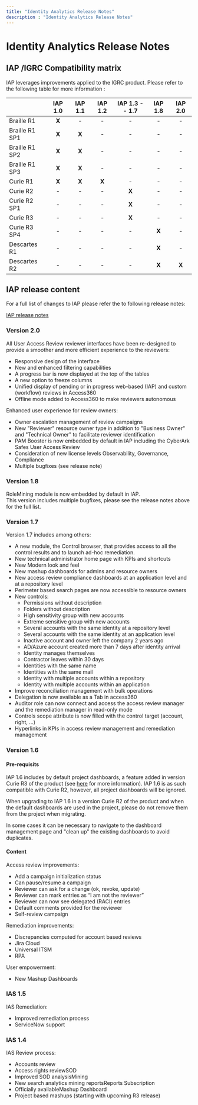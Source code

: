 ```yaml
---
title: "Identity Analytics Release Notes"
description : "Identity Analytics Release Notes"
---
```


# Identity Analytics Release Notes  

## IAP /IGRC Compatibility matrix

IAP leverages improvements applied to the IGRC product. Please refer to the following table for more information :

|                | IAP 1.0 | IAP 1.1 | IAP 1.2 | IAP 1.3 -- 1.7 | IAP 1.8 | IAP 2.0 |
| :------------- | :-----: | :-----: | :-----: | :------------: | :-----: | :-----: |
| Braille R1     |  **X**  |    -    |    -    |       -        |    -    |    -    |
| Braille R1 SP1 |  **X**  |  **X**  |    -    |       -        |    -    |    -    |
| Braille R1 SP2 |  **X**  |  **X**  |    -    |       -        |    -    |    -    |
| Braille R1 SP3 |  **X**  |  **X**  |    -    |       -        |    -    |    -    |
| Curie R1       |  **X**  |  **X**  |  **X**  |       -        |    -    |    -    |
| Curie R2       |    -    |    -    |    -    |     **X**      |    -    |    -    |
| Curie R2 SP1   |    -    |    -    |    -    |     **X**      |    -    |    -    |
| Curie R3       |    -    |    -    |    -    |     **X**      |    -    |    -    |
| Curie R3 SP4   |    -    |    -    |    -    |       -        |  **X**  |    -    |
| Descartes R1   |    -    |    -    |    -    |       -        |  **X**  |    -    |
| Descartes R2   |    -    |    -    |    -    |       -        |  **X**  |  **X**  |

## IAP release content

For a full list of changes to IAP please refer the to following release notes:

[IAP release notes](./02-iap-release-notes.md "IAP release notes" )

### Version 2.0

All User Access Review reviewer interfaces have been re-designed to provide a smoother and more efficient experience to the reviewers:  

- Responsive design of the interface
- New and enhanced filtering capabilities
- A progress bar is now displayed at the top of the tables
- A new option to freeze columns  
- Unified display of pending or in progress web-based (IAP) and custom (workflow) reviews in Access360
- Offline mode added to Access360 to make reviewers autonomous  

Enhanced user experience for review owners:  

- Owner escalation management of review campaigns
- New "Reviewer" resource owner type in addition to "Business Owner" and "Technical Owner" to facilitate reviewer identification
- PAM Booster is now embedded by default in IAP including the CyberArk Safes User Access Review
- Consideration of new license levels Observability, Governance, Compliance
- Multiple bugfixes (see release note)

### Version 1.8

RoleMining module is now embedded by default in IAP.  
This version includes multiple bugfixes, please see the release notes above for the full list.  

### Version 1.7

Version 1.7 includes among others:  
  
* A new module, the Control browser, that provides access to all the control results and to launch ad-hoc remediation.  
* New technical administrator home page with KPIs and shortcuts  
* New Modern look and feel  
* New mashup dashboards for admins and resource owners  
* New access review compliance dashboards at an application level and at a repository level  
* Perimeter based search pages are now accessible to resource owners  
* New controls:
  * Permissions without description
  * Folders without description
  * High sensitivity group with new accounts
  * Extreme sensitive group with new accounts
  * Several accounts with the same identity at a repository level
  * Several accounts with the same identity at an application level
  * Inactive account and owner left the company 2 years ago
  * AD/Azure account created more than 7 days after identity arrival
  * Identity manages themselves
  * Contractor leaves within 30 days
  * Identities with the same name
  * Identities with the same mail
  * Identity with multiple accounts within a repository
  * Identity with multiple accounts within an application
* Improve reconciliation management with bulk operations  
* Delegation is now available as a Tab in access360  
* Auditor role can now connect and access the access review manager and the remediation manager in read-only mode  
* Controls scope attribute is now filled with the control target (account, right, ...)  
* Hyperlinks in KPIs in access review management and remediation management  

### Version 1.6

#### Pre-requisits

IAP 1.6 includes by default project dashboards, a feature added in version Curie R3 of the product (see [here](https://documentation.brainwavegrc.com/Descartes/docs/igrc-platform/dashboards/advanced-configuration/project-based-dashboards/) for more information). IAP 1.6 is as such compatible with Curie R2, however, all project dashboards will be ignored.  

When upgrading to IAP 1.6 in a version Curie R2 of the product and when the default dashboards are used in the project, please do not remove them from the project when migrating.  

In some cases it can be necessary to navigate to the dashboard management page and "clean up" the existing dashboards to avoid duplicates.  

#### Content

Access review improvements:  

* Add a campaign initialization status
* Can pause/resume a campaign
* Reviewer can ask for a change (ok, revoke, update)
* Reviewer can mark entries as “I am not the reviewer”
* Reviewer can now see delegated (RACI) entries
* Default comments provided for the reviewer
* Self-review campaign

Remediation improvements:  

* Discrepancies computed for account based reviews
* Jira Cloud
* Universal ITSM
* RPA

User empowerment:  

* New Mashup Dashboards

### IAS 1.5

IAS Remediation:  

* Improved remediation process
* ServiceNow support

### IAS 1.4

IAS Review process:  

* Accounts review
* Access rights reviewSOD
* Improved SOD analysisMining
* New search analytics mining reportsReports Subscription
* Officially availableMashup Dashboard
* Project based mashups (starting with upcoming R3 release)